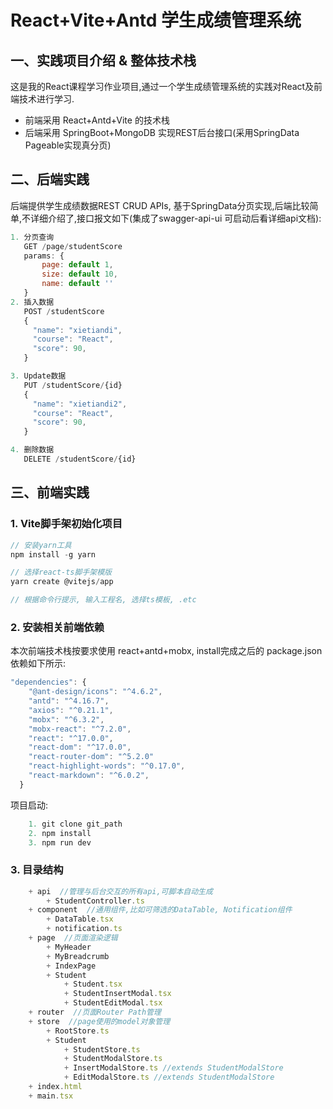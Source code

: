 # React+Vite+Antd 学生成绩管理系统

## 一、实践项目介绍 & 整体技术栈
这是我的React课程学习作业项目,通过一个学生成绩管理系统的实践对React及前端技术进行学习.
  
+ 前端采用 React+Antd+Vite 的技术栈
+ 后端采用 SpringBoot+MongoDB 实现REST后台接口(采用SpringData Pageable实现真分页)
  

## 二、后端实践

后端提供学生成绩数据REST CRUD APIs, 基于SpringData分页实现,后端比较简单,不详细介绍了,接口报文如下(集成了swagger-api-ui 可启动后看详细api文档):
```js
1. 分页查询
   GET /page/studentScore
   params: {
       page: default 1,
       size: default 10,
       name: default ''
   }
2. 插入数据
   POST /studentScore
   {
     "name": "xietiandi",
     "course": "React",
     "score": 90,
   }

3. Update数据
   PUT /studentScore/{id}
   {
     "name": "xietiandi2",
     "course": "React",
     "score": 90,
   }

4. 删除数据
   DELETE /studentScore/{id}
```

## 三、前端实践

### 1. Vite脚手架初始化项目
```js
// 安装yarn工具
npm install -g yarn

// 选择react-ts脚手架模版
yarn create @vitejs/app  

// 根据命令行提示, 输入工程名, 选择ts模板, .etc
```

### 2. 安装相关前端依赖
本次前端技术栈按要求使用 react+antd+mobx, install完成之后的 package.json 依赖如下所示:
```js
"dependencies": {
    "@ant-design/icons": "^4.6.2",
    "antd": "^4.16.7",
    "axios": "^0.21.1",
    "mobx": "^6.3.2",
    "mobx-react": "^7.2.0",
    "react": "^17.0.0",
    "react-dom": "^17.0.0",
    "react-router-dom": "^5.2.0"
    "react-highlight-words": "^0.17.0",
    "react-markdown": "^6.0.2",
  }
```
项目启动:
```js
    1. git clone git_path
    2. npm install
    3. npm run dev
```

### 3. 目录结构
```js
    + api  //管理与后台交互的所有api,可脚本自动生成
        + StudentController.ts
    + component  //通用组件,比如可筛选的DataTable, Notification组件
        + DataTable.tsx
        + notification.ts
    + page  //页面渲染逻辑
        + MyHeader
        + MyBreadcrumb
        + IndexPage
        + Student
            + Student.tsx
            + StudentInsertModal.tsx
            + StudentEditModal.tsx
    + router  //页面Router Path管理
    + store  //page使用的model对象管理
        + RootStore.ts
        + Student
            + StudentStore.ts
            + StudentModalStore.ts
            + InsertModalStore.ts //extends StudentModalStore
            + EditModalStore.ts //extends StudentModalStore
    + index.html
    + main.tsx
```